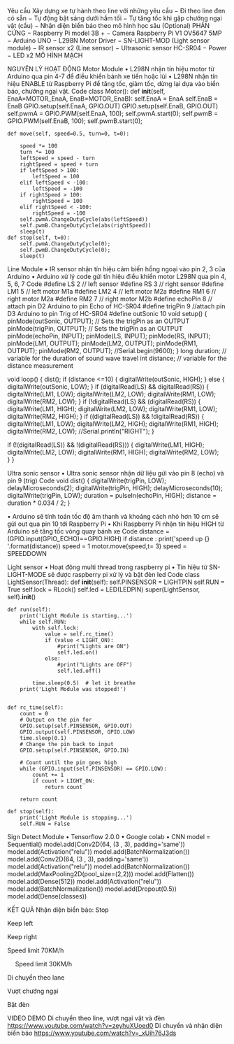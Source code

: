 Yêu cầu
Xây dựng xe tự hành theo line với những yêu cầu
−	Đi theo line đen có sẵn
−	Tự động bật sáng dưới hầm tối
−	Tự tăng tốc khi gặp chướng ngại vật (cầu)
−	Nhận diện biển báo theo mô hình học sâu (Optional)
PHẦN CỨNG
−	Raspberry Pi model 3B +
−	Camera Raspberry Pi V1 OV5647 5MP
−	Arduino UNO
−	L298N Motor Driver
−	SN-LIGHT-MOD (Light sensor module)
−	IR sensor x2 (Line sensor)
−	Ultrasonic sensor HC-SR04
−	Power
−	LED x2
MÔ HÌNH MẠCH
 
NGUYÊN LÝ HOẠT ĐỘNG
Motor Module
•	L298N nhận tín hiệu motor từ Arduino qua pin 4-7 để điều khiển bánh xe tiến hoặc lùi
•	L298N nhận tín hiệu ENABLE từ Raspberry Pi để tăng tốc, giảm tốc, dừng lại dựa vào biển báo, chướng ngại vật.
Code
class Motor():
    def __init__(self, EnaA=MOTOR_EnaA, EnaB=MOTOR_EnaB):
        self.EnaA = EnaA
        self.EnaB = EnaB
        GPIO.setup(self.EnaA, GPIO.OUT)
        GPIO.setup(self.EnaB, GPIO.OUT)
        self.pwmA = GPIO.PWM(self.EnaA, 100);
        self.pwmA.start(0);
        self.pwmB = GPIO.PWM(self.EnaB, 100);
        self.pwmB.start(0);

    def move(self, speed=0.5, turn=0, t=0):

        speed *= 100
        turn *= 100
        leftSpeed = speed - turn
        rightSpeed = speed + turn
        if leftSpeed > 100:
            leftSpeed = 100
        elif leftSpeed < -100:
            leftSpeed = -100
        if rightSpeed > 100:
            rightSpeed = 100
        elif rightSpeed < -100:
            rightSpeed = -100
        self.pwmA.ChangeDutyCycle(abs(leftSpeed))
        self.pwmB.ChangeDutyCycle(abs(rightSpeed)) 
        sleep(t) 
    def stop(self, t=0):
        self.pwmA.ChangeDutyCycle(0);
        self.pwmB.ChangeDutyCycle(0);
        sleep(t)
Line Module
•	IR sensor nhận tín hiệu cảm biến hồng ngoại vào pin 2, 3 của Arduino
•	Arduino xử lý code gửi tín hiệu điều khiển motor L298N qua pin 4, 5, 6, 7
Code
#define LS 2 // left sensor
#define RS 3 // right sensor
#define LM1 5 // left motor M1a
#define LM2 4 // left motor M2a
#define RM1 6 // right motor M2a
#define RM2 7 // right motor M2b
#define echoPin 8 // attach pin D2 Arduino to pin Echo of HC-SR04
#define trigPin 9 //attach pin D3 Arduino to pin Trig of HC-SR04
#define outSonic 10
void setup()
{
  pinMode(outSonic, OUTPUT); // Sets the trigPin as an OUTPUT
  pinMode(trigPin, OUTPUT); // Sets the trigPin as an OUTPUT
  pinMode(echoPin, INPUT);
  pinMode(LS, INPUT);
  pinMode(RS, INPUT);
  pinMode(LM1, OUTPUT);
  pinMode(LM2, OUTPUT);
  pinMode(RM1, OUTPUT);
  pinMode(RM2, OUTPUT);
  //Serial.begin(9600);
}
long duration; // variable for the duration of sound wave travel
int distance; // variable for the distance measurement

void loop()
{
  dist();
  if (distance <=10)
  {
    digitalWrite(outSonic, HIGH);
  }
  else
  {
    digitalWrite(outSonic, LOW);
  }
  if (digitalRead(LS) && digitalRead(RS)) 
  {
    digitalWrite(LM1, LOW);
    digitalWrite(LM2, LOW);
    digitalWrite(RM1, LOW);
    digitalWrite(RM2, LOW); 
  }
  if (!digitalRead(LS) && (digitalRead(RS))
  {
    digitalWrite(LM1, HIGH);
    digitalWrite(LM2, LOW);
    digitalWrite(RM1, LOW);
    digitalWrite(RM2, HIGH);
  }
  if ((digitalRead(LS)) && !digitalRead(RS)) 
  {
    digitalWrite(LM1, LOW);
    digitalWrite(LM2, HIGH);
    digitalWrite(RM1, HIGH);
    digitalWrite(RM2, LOW);
    //Serial.println("RIGHT");
  }

  if (!(digitalRead(LS)) && !(digitalRead(RS))) 
  {
    digitalWrite(LM1, HIGH);
    digitalWrite(LM2, LOW);
    digitalWrite(RM1, HIGH);
    digitalWrite(RM2, LOW);
    \
  }
}

Ultra sonic sensor
•	Ultra sonic sensor nhận dữ liệu gửi vào pin 8 (echo) và pin 9 (trig)
Code
void dist()
{
  digitalWrite(trigPin, LOW);
  delayMicroseconds(2);
  digitalWrite(trigPin, HIGH);
  delayMicroseconds(10);
  digitalWrite(trigPin, LOW);
  duration = pulseIn(echoPin, HIGH); 
  distance = duration * 0.034 / 2; 
}

•	Arduino sẽ tính toán tốc độ âm thanh và khoảng cách nhỏ hơn 10 cm sẽ gửi out qua pin 10 tới Raspberry Pi
•	Khi Raspberry Pi nhận tín hiệu HIGH từ Arduino sẽ tăng tốc vòng quay bánh xe
Code
distance = (GPIO.input(GPIO_ECHO)==GPIO.HIGH)
if distance :
    print('speed up {} '.format(distance))
    speed = 1
    motor.move(speed,t= 3)
    speed = SPEEDDOWN

Light sensor
•	Hoạt động multi thread trong raspberry pi
•	Tín hiệu từ SN-LIGHT-MODE sẽ được raspberry pi xử lý và bật đèn led
Code
class LightSensor(Thread):
    def __init__(self):
        self.PINSENSOR = LIGHTPIN
        self.RUN = True
        self.lock = RLock()
        self.led = LED(LEDPIN)
        super(LightSensor, self).__init__()

    def run(self):
        print('Light Module is starting...')
        while self.RUN:
            with self.lock:
                value = self.rc_time()
                if (value < LIGHT_ON):
                    #print("Lights are ON")
                    self.led.on()
                else:
                    #print("Lights are OFF")
                    self.led.off()

            time.sleep(0.5)  # let it breathe
        print('Light Module was stopped!')


    def rc_time(self):
        count = 0
        # Output on the pin for
        GPIO.setup(self.PINSENSOR, GPIO.OUT)
        GPIO.output(self.PINSENSOR, GPIO.LOW)
        time.sleep(0.1)
        # Change the pin back to input
        GPIO.setup(self.PINSENSOR, GPIO.IN)

        # Count until the pin goes high
        while (GPIO.input(self.PINSENSOR) == GPIO.LOW):
            count += 1
            if count > LIGHT_ON:
                return count

        return count

    def stop(self):
        print('Light Module is stopping...')
        self.RUN = False

Sign Detect Module
•	Tensorflow 2.0.0
•	Google colab
•	CNN
model = Sequential()
model.add(Conv2D(64, (3 , 3), padding='same'))
model.add(Activation("relu"))
model.add(BatchNormalization())
model.add(Conv2D(64, (3 , 3), padding='same'))
model.add(Activation("relu"))
model.add(BatchNormalization())
model.add(MaxPooling2D(pool_size=(2,2)))
model.add(Flatten())
model.add(Dense(512))
model.add(Activation("relu"))
model.add(BatchNormalization())
model.add(Dropout(0.5))
model.add(Dense(classes))
 

KẾT QUẢ
Nhận diện biển báo:
Stop
 
Keep left
 
Keep right
 
Speed limit 70KM/h
 
 
Speed limit 30KM/h
 
Di chuyển theo lane
 

Vượt chướng ngại
 

Bật đèn
 


VIDEO DEMO
Di chuyển theo line, vượt ngại vật và đèn
https://www.youtube.com/watch?v=zeyhuXUoed0
Di chuyển và nhận diện biển báo
https://www.youtube.com/watch?v=_xUih76J3ds

